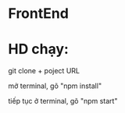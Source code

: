 # FrontEnd
<h1>HD chạy:</h1>
<p> git clone + poject URL</p>
<p> mở terminal, gõ "npm install"</p>
<p>tiếp tục ở terminal, gõ "npm start"</p>

